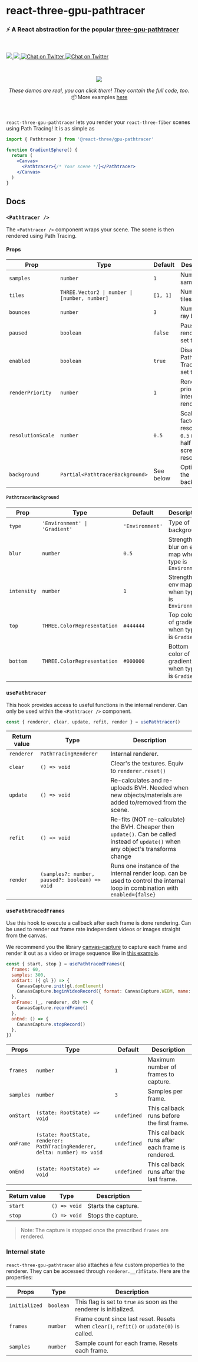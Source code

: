 <br />

<h1>react-three-gpu-pathtracer</h1>
<h3>⚡️ A React abstraction for the popular <a href="https://github.com/gkjohnson/three-gpu-pathtracer">three-gpu-pathtracer</a></h3>

<br>

<p>
  <a href="https://www.npmjs.com/package/lamina" target="_blank">
    <img src="https://img.shields.io/npm/v/lamina.svg?style=flat&colorA=000000&colorB=000000" />
  </a>
  <a href="https://www.npmjs.com/package/lamina" target="_blank">
    <img src="https://img.shields.io/npm/dm/lamina.svg?style=flat&colorA=000000&colorB=000000" />
  </a>
  <a href="https://twitter.com/pmndrs" target="_blank">
    <img src="https://img.shields.io/twitter/follow/pmndrs?label=%40pmndrs&style=flat&colorA=000000&colorB=000000&logo=twitter&logoColor=000000" alt="Chat on Twitter">
  </a>
  <a href="https://discord.gg/ZZjjNvJ" target="_blank">
    <img src="https://img.shields.io/discord/740090768164651008?style=flat&colorA=000000&colorB=000000&label=discord&logo=discord&logoColor=000000" alt="Chat on Twitter">
  </a>
</p>

<br />

<p align="center">
  <a href="" target="_blank"><img  src="https://raw.githubusercontent.com/pmndrs/react-three-gpu-pathtracer/main/examples/basic/thumbnail.png?token=GHSAT0AAAAAABMXHW7LKAF66AXOEZ5NWTM4YT3Y33Q"  /></a>
</p>
<p align="middle">
  <i>These demos are real, you can click them! They contain the full code, too. 📦</i> More examples <a href="./examples">here</a>
</p>
<br />

`react-three-gpu-pathtracer` lets you render your `react-three-fiber` scenes using Path Tracing! It is as simple as

```jsx
import { Pathtracer } from '@react-three/gpu-pathtracer'

function GradientSphere() {
  return (
    <Canvas>
      <Pathtracer>{/* Your scene */}</Pathtracer>
    </Canvas>
  )
}
```

## Docs

### `<Pathtracer />`

The `<Pathtracer />` component wraps your scene. The scene is then rendered using Path Tracing.

#### Props

| Prop              | Type                                          | Default   | Description                                                          |
| ----------------- | --------------------------------------------- | --------- | -------------------------------------------------------------------- |
| `samples`         | `number`                                      | `1`       | Number of samples                                                    |
| `tiles`           | `THREE.Vector2 \| number \| [number, number]` | `[1, 1]`  | Number of tiles                                                      |
| `bounces`         | `number`                                      | `3`       | Number of ray bounces                                                |
| `paused`          | `boolean`                                     | `false`   | Pauses rendering if set to `true`                                    |
| `enabled`         | `boolean`                                     | `true`    | Disables Path Tracing is set to `false`                              |
| `renderPriority`  | `number`                                      | `1`       | Render priority for internal render loop                             |
| `resolutionScale` | `number`                                      | `0.5`     | Scaling factor for resolution. `0.5` means half of screen resolution |
| `background`      | `Partial<PathtracerBackground>`               | See below | Options for the background.                                          |

#### `PathtracerBackground`

| Prop        | Type                          | Default         | Description                                            |
| ----------- | ----------------------------- | --------------- | ------------------------------------------------------ |
| `type`      | `'Environment' \| 'Gradient'` | `'Environment'` | Type of background                                     |
| `blur`      | `number`                      | `0.5`           | Strength of blur on env map when type is `Environment` |
| `intensity` | `number`                      | `1`             | Strength of env map when type is `Environment`         |
| `top`       | `THREE.ColorRepresentation`   | `#444444`       | Top color of gradient when type is `Gradient`          |
| `bottom`    | `THREE.ColorRepresentation`   | `#000000`       | Bottom color of gradient when type is `Gradient`       |

### `usePathtracer`

This hook provides access to useful functions in the internal renderer. Can only be used within the `<Pathtracer />` component.

```ts
const { renderer, clear, update, refit, render } = usePathtracer()
```

| Return value | Type                                           | Description                                                                                                                          |
| ------------ | ---------------------------------------------- | ------------------------------------------------------------------------------------------------------------------------------------ |
| `renderer`   | `PathTracingRenderer`                          | Internal renderer.                                                                                                                   |
| `clear`      | `() => void`                                   | Clear's the textures. Equiv to `renderer.reset()`                                                                                    |
| `update`     | `() => void`                                   | Re-calculates and re-uploads BVH. Needed when new objects/materials are added to/removed from the scene.                             |
| `refit`      | `() => void`                                   | Re-fits (NOT re-calculate) the BVH. Cheaper then `update()`. Can be called instead of `update()` when any object's transforms change |
| `render`     | `(samples?: number, paused?: boolean) => void` | Runs one instance of the internal render loop. can be used to control the internal loop in combination with `enabled={false}`        |

### `usePathtracedFrames`

Use this hook to execute a callback after each frame is done rendering. Can be used to render out frame rate independent videos or images straight from the canvas.

We recommend you the library [canvas-capture](https://github.com/amandaghassaei/canvas-capture) to capture each frame and render it out as a video or image sequence like in [this example](https://github.com/pmndrs/react-three-gpu-pathtracer/blob/main/examples/basic/src/App.js#L64).

```js
const { start, stop } = usePathtracedFrames({
  frames: 60,
  samples: 300,
  onStart: ({ gl }) => {
    CanvasCapture.init(gl.domElement)
    CanvasCapture.beginVideoRecord({ format: CanvasCapture.WEBM, name: 'vid', fps: 60 })
  },
  onFrame: (_, renderer, dt) => {
    CanvasCapture.recordFrame()
  },
  onEnd: () => {
    CanvasCapture.stopRecord()
  },
})
```

| Props     | Type                                                                       | Default     | Description                                      |
| --------- | -------------------------------------------------------------------------- | ----------- | ------------------------------------------------ |
| `frames`  | `number`                                                                   | `1`         | Maximum number of frames to capture.             |
| `samples` | `number`                                                                   | `3`         | Samples per frame.                               |
| `onStart` | `(state: RootState) => void`                                               | `undefined` | This callback runs before the first frame.       |
| `onFrame` | `(state: RootState, renderer: PathTracingRenderer, delta: number) => void` | `undefined` | This callback runs after each frame is rendered. |
| `onEnd`   | `(state: RootState) => void`                                               | `undefined` | This callback runs after the last frame.         |

| Return value | Type         | Description         |
| ------------ | ------------ | ------------------- |
| `start`      | `() => void` | Starts the capture. |
| `stop`       | `() => void` | Stops the capture.  |

> Note: The capture is stopped once the prescribed `frames` are rendered.

### Internal state

`react-three-gpu-pathtracer` also attaches a few custom properties to the renderer. They can be accessed through `renderer.__r3fState`. Here are the properties:

| Props         | Type      | Description                                                                              |
| ------------- | --------- | ---------------------------------------------------------------------------------------- |
| `initialized` | `boolean` | This flag is set to `true` as soon as the renderer is initialized.                       |
| `frames`      | `number`  | Frame count since last reset. Resets when `clear()`, `refit()` or `update(0)` is called. |
| `samples`     | `number`  | Sample count for each frame. Resets each frame.                                          |
